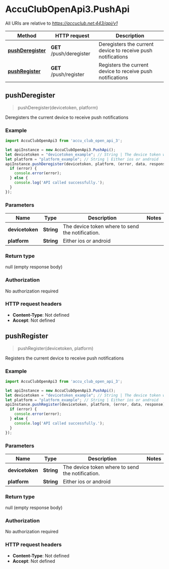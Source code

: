 # AccuClubOpenApi3.PushApi

All URIs are relative to *https://accuclub.net:443/api/v1*

Method | HTTP request | Description
------------- | ------------- | -------------
[**pushDeregister**](PushApi.md#pushDeregister) | **GET** /push/deregister | Deregisters the current device to receive push notifications
[**pushRegister**](PushApi.md#pushRegister) | **GET** /push/register | Registers the current device to receive push notifications



## pushDeregister

> pushDeregister(devicetoken, platform)

Deregisters the current device to receive push notifications

### Example

```javascript
import AccuClubOpenApi3 from 'accu_club_open_api_3';

let apiInstance = new AccuClubOpenApi3.PushApi();
let devicetoken = "devicetoken_example"; // String | The device token where to send the notification.
let platform = "platform_example"; // String | Either ios or android
apiInstance.pushDeregister(devicetoken, platform, (error, data, response) => {
  if (error) {
    console.error(error);
  } else {
    console.log('API called successfully.');
  }
});
```

### Parameters


Name | Type | Description  | Notes
------------- | ------------- | ------------- | -------------
 **devicetoken** | **String**| The device token where to send the notification. | 
 **platform** | **String**| Either ios or android | 

### Return type

null (empty response body)

### Authorization

No authorization required

### HTTP request headers

- **Content-Type**: Not defined
- **Accept**: Not defined


## pushRegister

> pushRegister(devicetoken, platform)

Registers the current device to receive push notifications

### Example

```javascript
import AccuClubOpenApi3 from 'accu_club_open_api_3';

let apiInstance = new AccuClubOpenApi3.PushApi();
let devicetoken = "devicetoken_example"; // String | The device token where to send the notification.
let platform = "platform_example"; // String | Either ios or android
apiInstance.pushRegister(devicetoken, platform, (error, data, response) => {
  if (error) {
    console.error(error);
  } else {
    console.log('API called successfully.');
  }
});
```

### Parameters


Name | Type | Description  | Notes
------------- | ------------- | ------------- | -------------
 **devicetoken** | **String**| The device token where to send the notification. | 
 **platform** | **String**| Either ios or android | 

### Return type

null (empty response body)

### Authorization

No authorization required

### HTTP request headers

- **Content-Type**: Not defined
- **Accept**: Not defined

